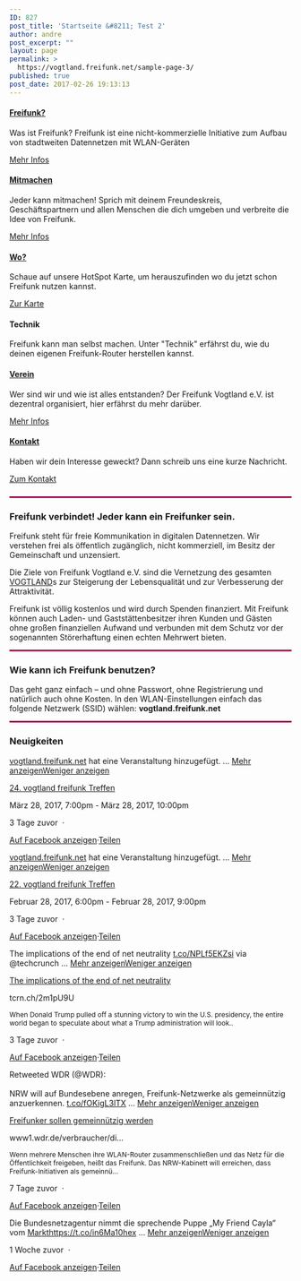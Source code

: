 ```yaml
---
ID: 827
post_title: 'Startseite &#8211; Test 2'
author: andre
post_excerpt: ""
layout: page
permalink: >
  https://vogtland.freifunk.net/sample-page-3/
published: true
post_date: 2017-02-26 19:13:13
---
```

<a href="http://vogtland.freifunk.net/?page_id=20" class="link-icon"> </a> <a href="http://vogtland.freifunk.net/?page_id=20" class="link-title"> <h4>
  Freifunk?
</h4></a> 

<p class="text">
  Was ist Freifunk? Freifunk ist eine nicht-kommerzielle Initiative zum Aufbau von stadtweiten Datennetzen mit WLAN-Geräten
</p>

<a href="http://vogtland.freifunk.net/?page_id=20" class="more-button">Mehr Infos <i></i></a> <a href="http://vogtland.freifunk.net/?page_id=32" class="link-icon"> </a> <a href="http://vogtland.freifunk.net/?page_id=32" class="link-title"> <h4>
  Mitmachen
</h4></a> 

<p class="text">
  Jeder kann mitmachen! Sprich mit deinem Freundeskreis, Geschäftspartnern und allen Menschen die dich umgeben und verbreite die Idee von Freifunk.
</p>

<a href="http://vogtland.freifunk.net/?page_id=32" class="more-button">Mehr Infos <i></i></a> <a href="http://vogtland.freifunk.net/map/" class="link-icon"> </a> <a href="http://vogtland.freifunk.net/map/" class="link-title"> <h4>
  Wo?
</h4></a> 

<p class="text">
  Schaue auf unsere HotSpot Karte, um herauszufinden wo du jetzt schon Freifunk nutzen kannst.
</p>

<a href="http://vogtland.freifunk.net/map/" class="more-button">Zur Karte <i></i></a> 
#### Technik

<p class="text">
  Freifunk kann man selbst machen. Unter "Technik" erfährst du, wie du deinen eigenen Freifunk-Router herstellen kannst.
</p>

<a href="http://vogtland.freifunk.net/?page_id=29" class="link-icon"> </a> <a href="http://vogtland.freifunk.net/?page_id=29" class="link-title"> <h4>
  Verein
</h4></a> 

<p class="text">
  Wer sind wir und wie ist alles entstanden? Der Freifunk Vogtland e.V. ist dezentral organisiert, hier erfährst du mehr darüber.
</p>

<a href="http://vogtland.freifunk.net/?page_id=29" class="more-button">Mehr Infos <i></i></a> <a href="http://vogtland.freifunk.net/?page_id=194" class="link-icon"> </a> <a href="http://vogtland.freifunk.net/?page_id=194" class="link-title"> <h4>
  Kontakt
</h4></a> 

<p class="text">
  Haben wir dein Interesse geweckt? Dann schreib uns eine kurze Nachricht.
</p>

<a href="http://vogtland.freifunk.net/?page_id=194" class="more-button">Zum Kontakt <i></i></a> <h3 class="widget-title">
</h3>

<hr class="so-divider" style="border-style:solid; border-width:0 0 2px 0; border-color:#dc0067; margin-top: px; margin-bottom: px; " />

<h3 class="widget-title">
  Freifunk verbindet! Jeder kann ein Freifunker sein.
</h3>

Freifunk steht für freie Kommunikation in digitalen Datennetzen. Wir verstehen frei als öffentlich zugänglich, nicht kommerziell, im Besitz der Gemeinschaft und unzensiert.

Die Ziele von Freifunk Vogtland e.V. sind die Vernetzung des gesamten <a href="https://www.facebook.com/UrlaubimVogtland/" target="_blank">VOGTLAND</a>s zur Steigerung der Lebensqualität und zur Verbesserung der Attraktivität.

Freifunk ist völlig kostenlos und wird durch Spenden finanziert. Mit Freifunk können auch Laden- und Gast­stättenbesitzer ihren Kunden und Gästen ohne großen finanziellen Auf­wand und verbunden mit dem Schutz vor der sogenannten Störer­haftung einen echten Mehr­wert bieten.

<hr class="so-divider" style="border-style:solid; border-width:0 0 2px 0; border-color:#dc0067; margin-top: px; margin-bottom: px; " />

<h3 class="widget-title">
  Wie kann ich Freifunk benutzen?
</h3>

Das geht ganz einfach – und ohne Pass­wort, ohne Registrierung und natürlich auch ohne Kosten. In den WLAN-Ein­stellungen einfach das folgende Netz­werk (SSID) wählen: **vogtland.freifunk.net**

<hr class="so-divider" style="border-style:solid; border-width:0 0 2px 0; border-color:#dc0067; margin-top: px; margin-bottom: px; " />

<h3 class="widget-title">
  Neuigkeiten
</h3>

<p class="cff-post-text">
  <span class="cff-text" data-color=""><a href="http://facebook.com/1170798879649737">vogtland.freifunk.net</a> hat eine Veranstaltung hinzugefügt. </span><span class="cff-expand">... <a href="#" style="color: #"><span class="cff-more">Mehr anzeigen</span><span class="cff-less">Weniger anzeigen</span></a></span>
</p>

<a href="https://www.facebook.com/events/1365308803539055/" target="_blank" rel="nofollow"><p>
  24. vogtland freifunk Treffen
</p></a>

<p class="cff-date">
  März 28, 2017, 7:00pm - März 28, 2017, 10:00pm
</p>

<p class="cff-date">
  3 Tage zuvor <span class="cff-date-dot"> ·  </span>
</p>

<a class="cff-viewpost-facebook" href="https://www.facebook.com/events/1365308803539055/" title="Auf Facebook anzeigen" target="_blank" rel="nofollow">Auf Facebook anzeigen</a><span class="cff-dot">·</span><a class="cff-share-link" href="javascript:void(0);" title="Teilen">Teilen</a><p class="cff-share-tooltip">
  <a href="https://www.facebook.com/sharer/sharer.php?u=https%3A%2F%2Fwww.facebook.com%2Fevents%2F1365308803539055%2F" target="_blank" class="cff-facebook-icon"><i class="fa fa-facebook-square"></i></a><a href="https://twitter.com/intent/tweet?text=https%3A%2F%2Fwww.facebook.com%2Fevents%2F1365308803539055%2F" target="_blank" class="cff-twitter-icon"><i class="fa fa-twitter"></i></a><a href="https://plus.google.com/share?url=https%3A%2F%2Fwww.facebook.com%2Fevents%2F1365308803539055%2F" target="_blank" class="cff-google-icon"><i class="fa fa-google-plus"></i></a><a href="https://www.linkedin.com/shareArticle?mini=true&url=https%3A%2F%2Fwww.facebook.com%2Fevents%2F1365308803539055%2F&title=vogtland.freifunk.net%20hat%20eine%20Veranstaltung%20hinzugef%C3%BCgt.%20...%20Mehr%20anzeigenWeniger%20anzeigen" target="_blank" class="cff-linkedin-icon"><i class="fa fa-linkedin"></i></a><a href="mailto:?subject=Facebook&body=https%3A%2F%2Fwww.facebook.com%2Fevents%2F1365308803539055%2F%20-%20vogtland.freifunk.net%20hat%20eine%20Veranstaltung%20hinzugef%C3%BCgt.%20...%20Mehr%20anzeigenWeniger%20anzeigen" target="_blank" class="cff-email-icon"><i class="fa fa-envelope"></i></a><i class="fa fa-play fa-rotate-90"></i>
</p>

<p class="cff-post-text">
  <span class="cff-text" data-color=""><a href="http://facebook.com/1170798879649737">vogtland.freifunk.net</a> hat eine Veranstaltung hinzugefügt. </span><span class="cff-expand">... <a href="#" style="color: #"><span class="cff-more">Mehr anzeigen</span><span class="cff-less">Weniger anzeigen</span></a></span>
</p>

<a href="https://www.facebook.com/events/395791174116892/" target="_blank" rel="nofollow"><p>
  22. vogtland freifunk Treffen
</p></a>

<p class="cff-date">
  Februar 28, 2017, 6:00pm - Februar 28, 2017, 9:00pm
</p>

<p class="cff-date">
  3 Tage zuvor <span class="cff-date-dot"> ·  </span>
</p>

<a class="cff-viewpost-facebook" href="https://www.facebook.com/events/395791174116892/" title="Auf Facebook anzeigen" target="_blank" rel="nofollow">Auf Facebook anzeigen</a><span class="cff-dot">·</span><a class="cff-share-link" href="javascript:void(0);" title="Teilen">Teilen</a><p class="cff-share-tooltip">
  <a href="https://www.facebook.com/sharer/sharer.php?u=https%3A%2F%2Fwww.facebook.com%2Fevents%2F395791174116892%2F" target="_blank" class="cff-facebook-icon"><i class="fa fa-facebook-square"></i></a><a href="https://twitter.com/intent/tweet?text=https%3A%2F%2Fwww.facebook.com%2Fevents%2F395791174116892%2F" target="_blank" class="cff-twitter-icon"><i class="fa fa-twitter"></i></a><a href="https://plus.google.com/share?url=https%3A%2F%2Fwww.facebook.com%2Fevents%2F395791174116892%2F" target="_blank" class="cff-google-icon"><i class="fa fa-google-plus"></i></a><a href="https://www.linkedin.com/shareArticle?mini=true&url=https%3A%2F%2Fwww.facebook.com%2Fevents%2F395791174116892%2F&title=vogtland.freifunk.net%20hat%20eine%20Veranstaltung%20hinzugef%C3%BCgt.%20...%20Mehr%20anzeigenWeniger%20anzeigen" target="_blank" class="cff-linkedin-icon"><i class="fa fa-linkedin"></i></a><a href="mailto:?subject=Facebook&body=https%3A%2F%2Fwww.facebook.com%2Fevents%2F395791174116892%2F%20-%20vogtland.freifunk.net%20hat%20eine%20Veranstaltung%20hinzugef%C3%BCgt.%20...%20Mehr%20anzeigenWeniger%20anzeigen" target="_blank" class="cff-email-icon"><i class="fa fa-envelope"></i></a><i class="fa fa-play fa-rotate-90"></i>
</p>

<p class="cff-post-text">
  <span class="cff-text" data-color="">The implications of the end of net neutrality <a href="https://t.co/NPLf5EKZsi">t.co/NPLf5EKZsi</a> via @techcrunch </span><span class="cff-expand">... <a href="#" style="color: #"><span class="cff-more">Mehr anzeigen</span><span class="cff-less">Weniger anzeigen</span></a></span>
</p>

<p class="cff-link-title">
  <a href="https://t.co/NPLf5EKZsi" target="_blank" rel="nofollow" style="color:#;">The implications of the end of net neutrality</a>
</p>

<p class="cff-link-caption" style="color:#;">
  tcrn.ch/2m1pU9U
</p>

<p class="cff-post-desc" style="font-size:12px; ">
  <span>When Donald Trump pulled off a stunning victory to win the U.S. presidency, the entire world began to speculate about what a Trump administration will look.. </span>
</p>

<p class="cff-date">
  3 Tage zuvor <span class="cff-date-dot"> ·  </span>
</p>

<a class="cff-viewpost-facebook" href="https://www.facebook.com/1170798879649737_1451800664882889" title="Auf Facebook anzeigen" target="_blank" rel="nofollow">Auf Facebook anzeigen</a><span class="cff-dot">·</span><a class="cff-share-link" href="javascript:void(0);" title="Teilen">Teilen</a><p class="cff-share-tooltip">
  <a href="https://www.facebook.com/sharer/sharer.php?u=https%3A%2F%2Fwww.facebook.com%2Fvogtland.freifunk.net%2Fposts%2F1451800664882889" target="_blank" class="cff-facebook-icon"><i class="fa fa-facebook-square"></i></a><a href="https://twitter.com/intent/tweet?text=https%3A%2F%2Fwww.facebook.com%2Fvogtland.freifunk.net%2Fposts%2F1451800664882889" target="_blank" class="cff-twitter-icon"><i class="fa fa-twitter"></i></a><a href="https://plus.google.com/share?url=https%3A%2F%2Fwww.facebook.com%2Fvogtland.freifunk.net%2Fposts%2F1451800664882889" target="_blank" class="cff-google-icon"><i class="fa fa-google-plus"></i></a><a href="https://www.linkedin.com/shareArticle?mini=true&url=https%3A%2F%2Fwww.facebook.com%2Fvogtland.freifunk.net%2Fposts%2F1451800664882889&title=The%20implications%20of%20the%20end%20of%20net%20neutrality%20t.co%2FNPLf5EKZsi%20via%20%40techcrunch%20...%20Mehr%20anzeigenWeniger%20anzeigen" target="_blank" class="cff-linkedin-icon"><i class="fa fa-linkedin"></i></a><a href="mailto:?subject=Facebook&body=https%3A%2F%2Fwww.facebook.com%2Fvogtland.freifunk.net%2Fposts%2F1451800664882889%20-%20The%20implications%20of%20the%20end%20of%20net%20neutrality%20t.co%2FNPLf5EKZsi%20via%20%40techcrunch%20...%20Mehr%20anzeigenWeniger%20anzeigen" target="_blank" class="cff-email-icon"><i class="fa fa-envelope"></i></a><i class="fa fa-play fa-rotate-90"></i>
</p>

<p class="cff-post-text">
  <span class="cff-text" data-color="">Retweeted WDR (@WDR):<br /><br />NRW will auf Bundesebene anregen, Freifunk-Netzwerke als gemeinnützig anzuerkennen. <a href="https://t.co/fOKigL3lTX">t.co/fOKigL3lTX</a> </span><span class="cff-expand">... <a href="#" style="color: #"><span class="cff-more">Mehr anzeigen</span><span class="cff-less">Weniger anzeigen</span></a></span>
</p>

<p class="cff-link-title">
  <a href="https://t.co/fOKigL3lTX" target="_blank" rel="nofollow" style="color:#;">Freifunker sollen gemeinnützig werden</a>
</p>

<p class="cff-link-caption" style="color:#;">
  www1.wdr.de/verbraucher/di…
</p>

<p class="cff-post-desc" style="font-size:12px; ">
  <span>Wenn mehrere Menschen ihre WLAN-Router zusammenschließen und das Netz für die Öffentlichkeit freigeben, heißt das Freifunk. Das NRW-Kabinett will erreichen, dass Freifunk-Initiativen als gemeinnü... </span>
</p>

<p class="cff-date">
  7 Tage zuvor <span class="cff-date-dot"> ·  </span>
</p>

<a class="cff-viewpost-facebook" href="https://www.facebook.com/1170798879649737_1447029692026653" title="Auf Facebook anzeigen" target="_blank" rel="nofollow">Auf Facebook anzeigen</a><span class="cff-dot">·</span><a class="cff-share-link" href="javascript:void(0);" title="Teilen">Teilen</a><p class="cff-share-tooltip">
  <a href="https://www.facebook.com/sharer/sharer.php?u=https%3A%2F%2Fwww.facebook.com%2Fvogtland.freifunk.net%2Fposts%2F1447029692026653" target="_blank" class="cff-facebook-icon"><i class="fa fa-facebook-square"></i></a><a href="https://twitter.com/intent/tweet?text=https%3A%2F%2Fwww.facebook.com%2Fvogtland.freifunk.net%2Fposts%2F1447029692026653" target="_blank" class="cff-twitter-icon"><i class="fa fa-twitter"></i></a><a href="https://plus.google.com/share?url=https%3A%2F%2Fwww.facebook.com%2Fvogtland.freifunk.net%2Fposts%2F1447029692026653" target="_blank" class="cff-google-icon"><i class="fa fa-google-plus"></i></a><a href="https://www.linkedin.com/shareArticle?mini=true&url=https%3A%2F%2Fwww.facebook.com%2Fvogtland.freifunk.net%2Fposts%2F1447029692026653&title=Retweeted%20WDR%20%28%40WDR%29%3ANRW%20will%20auf%20Bundesebene%20anregen%2C%20Freifunk-Netzwerke%20als%20gemeinn%C3%BCtzig%20anzuerkennen.%20t.co%2FfOKigL3lTX%20...%20Mehr%20anzeigenWeniger%20anzeigen" target="_blank" class="cff-linkedin-icon"><i class="fa fa-linkedin"></i></a><a href="mailto:?subject=Facebook&body=https%3A%2F%2Fwww.facebook.com%2Fvogtland.freifunk.net%2Fposts%2F1447029692026653%20-%20Retweeted%20WDR%20%28%40WDR%29%3ANRW%20will%20auf%20Bundesebene%20anregen%2C%20Freifunk-Netzwerke%20als%20gemeinn%C3%BCtzig%20anzuerkennen.%20t.co%2FfOKigL3lTX%20...%20Mehr%20anzeigenWeniger%20anzeigen" target="_blank" class="cff-email-icon"><i class="fa fa-envelope"></i></a><i class="fa fa-play fa-rotate-90"></i>
</p>

<p class="cff-post-text">
  <span class="cff-text" data-color="">Die Bundesnetzagentur nimmt die sprechende Puppe „My Friend Cayla“ vom <a href="http://Markthttps://t.co/in6Ma10hex">Markthttps://t.co/in6Ma10hex</a> </span><span class="cff-expand">... <a href="#" style="color: #"><span class="cff-more">Mehr anzeigen</span><span class="cff-less">Weniger anzeigen</span></a></span>
</p>

<p class="cff-date">
  1 Woche zuvor <span class="cff-date-dot"> ·  </span>
</p>

<a class="cff-viewpost-facebook" href="https://www.facebook.com/1170798879649737_1444435742286048" title="Auf Facebook anzeigen" target="_blank" rel="nofollow">Auf Facebook anzeigen</a><span class="cff-dot">·</span><a class="cff-share-link" href="javascript:void(0);" title="Teilen">Teilen</a><p class="cff-share-tooltip">
  <a href="https://www.facebook.com/sharer/sharer.php?u=https%3A%2F%2Fwww.facebook.com%2Fvogtland.freifunk.net%2Fposts%2F1444435742286048" target="_blank" class="cff-facebook-icon"><i class="fa fa-facebook-square"></i></a><a href="https://twitter.com/intent/tweet?text=https%3A%2F%2Fwww.facebook.com%2Fvogtland.freifunk.net%2Fposts%2F1444435742286048" target="_blank" class="cff-twitter-icon"><i class="fa fa-twitter"></i></a><a href="https://plus.google.com/share?url=https%3A%2F%2Fwww.facebook.com%2Fvogtland.freifunk.net%2Fposts%2F1444435742286048" target="_blank" class="cff-google-icon"><i class="fa fa-google-plus"></i></a><a href="https://www.linkedin.com/shareArticle?mini=true&url=https%3A%2F%2Fwww.facebook.com%2Fvogtland.freifunk.net%2Fposts%2F1444435742286048&title=Die%20Bundesnetzagentur%20nimmt%20die%20sprechende%20Puppe%20%E2%80%9EMy%20Friend%20Cayla%E2%80%9C%20vom%20Markthttps%3A%2F%2Ft.co%2Fin6Ma10hex%20...%20Mehr%20anzeigenWeniger%20anzeigen" target="_blank" class="cff-linkedin-icon"><i class="fa fa-linkedin"></i></a><a href="mailto:?subject=Facebook&body=https%3A%2F%2Fwww.facebook.com%2Fvogtland.freifunk.net%2Fposts%2F1444435742286048%20-%20Die%20Bundesnetzagentur%20nimmt%20die%20sprechende%20Puppe%20%E2%80%9EMy%20Friend%20Cayla%E2%80%9C%20vom%20Markthttps%3A%2F%2Ft.co%2Fin6Ma10hex%20...%20Mehr%20anzeigenWeniger%20anzeigen" target="_blank" class="cff-email-icon"><i class="fa fa-envelope"></i></a><i class="fa fa-play fa-rotate-90"></i>
</p>